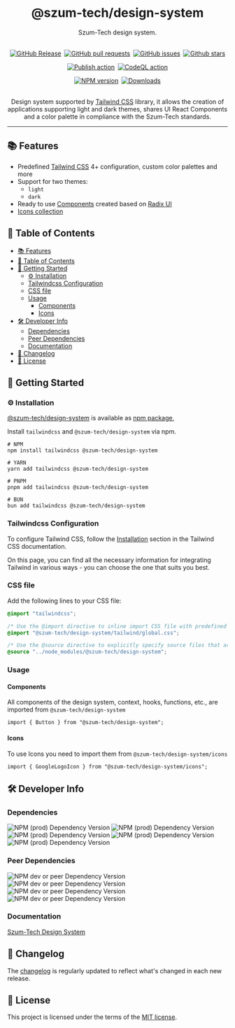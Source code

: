<h1 align="center">@szum-tech/design-system</h1>
<p align="center">Szum-Tech design system.</p>
<br>
<div align="center" style="display: flex; flex-direction: column; gap: 1em;">
    <div style="display: flex; gap: .5em; justify-content: center">
        <a href="https://github.com/JanSzewczyk/design-system"><img alt="GitHub Release" src="https://img.shields.io/github/v/release/JanSzewczyk/design-system"></a>
        <a href="https://github.com/JanSzewczyk/design-system/pulls"><img alt="GitHub pull requests" src="https://img.shields.io/github/issues-pr/JanSzewczyk/design-system"></a>
        <a href="https://github.com/JanSzewczyk/design-system/issues"><img alt="GitHub issues" src="https://img.shields.io/github/issues/JanSzewczyk/design-system"></a>
        <a href="https://github.com/JanSzewczyk/design-system"><img alt="Github stars" src="https://img.shields.io/github/stars/JanSzewczyk/design-system?style=social"></a>
    </div>
    <div style="display: flex; gap: .5em; justify-content: center">
        <a href="https://github.com/JanSzewczyk/design-system/actions/workflows/publish.yml"><img alt="Publish action" src="https://github.com/JanSzewczyk/design-system/actions/workflows/publish.yml/badge.svg?branch=main"></a>
        <a href="https://github.com/JanSzewczyk/design-system/actions/workflows/codeql.yml"><img alt="CodeQL action" src="https://github.com/JanSzewczyk/design-system/actions/workflows/codeql.yml/badge.svg"></a>
    </div>
    <div style="display: flex; gap: .5em; justify-content: center">
        <a href="https://www.npmjs.com/package/@szum-tech/design-system"><img alt="NPM version" src="https://img.shields.io/npm/v/@szum-tech/design-system"></a>
        <a href="https://www.npmjs.com/package/@szum-tech/design-system"><img alt="Downloads" src="https://img.shields.io/npm/dm/@szum-tech/design-system"></a>
    </div>
</div>
<br>
<p align="center">
    Design system supported by <a href="https://tailwindcss.com/">Tailwind CSS</a> library, it allows the creation of applications
    supporting light and dark themes, shares UI React Components and a color palette in compliance with the Szum-Tech
    standards.
</p>

---

## 📚 Features

- Predefined [Tailwind CSS](https://tailwindcss.com/) 4+ configuration, custom color palettes and more
- Support for two themes:
  - `light`
  - `dark`
- Ready to use [Components](#components) created based on [Radix UI](https://www.radix-ui.com/)
- [Icons collection](#icons)

## 📖 Table of Contents

<!-- TOC -->

- [📚 Features](#-features)
- [📖 Table of Contents](#-table-of-contents)
- [🎯 Getting Started](#-getting-started)
  - [⚙️ Installation](#-installation)
  - [Tailwindcss Configuration](#tailwindcss-configuration)
  - [CSS file](#css-file)
  - [Usage](#usage)
    - [Components](#components)
    - [Icons](#icons)
- [🛠️ Developer Info](#-developer-info)
  - [Dependencies](#dependencies)
  - [Peer Dependencies](#peer-dependencies)
  - [Documentation](#documentation)
- [📓 Changelog](#-changelog)
- [📜 License](#-license)
<!-- TOC -->

## 🎯 Getting Started

### ⚙️ Installation

[@szum-tech/design-system](https://www.npmjs.com/package/@szum-tech/design-system) is available as
[npm package](https://www.npmjs.com/package/@szum-tech/design-system),

Install `tailwindcss` and `@szum-tech/design-system` via npm.

```shell
# NPM
npm install tailwindcss @szum-tech/design-system

# YARN
yarn add tailwindcss @szum-tech/design-system

# PNPM
pnpm add tailwindcss @szum-tech/design-system

# BUN
bun add tailwindcss @szum-tech/design-system
```

### Tailwindcss Configuration

To configure Tailwind CSS, follow the [Installation](https://tailwindcss.com/docs/installation) section in the Tailwind
CSS documentation.

On this page, you can find all the necessary information for integrating Tailwind in various ways - you can choose the
one that suits you best.

### CSS file

Add the following lines to your CSS file:

```css
@import "tailwindcss";

/* Use the @import directive to inline import CSS file with predefined styles */
@import "@szum-tech/design-system/tailwind/global.css";

/* Use the @source directive to explicitly specify source files that aren't picked up by Tailwind's automatic content detection */
@source "../node_modules/@szum-tech/design-system";
```

### Usage

#### Components

All components of the design system, context, hooks, functions, etc., are imported from `@szum-tech/design-system`

```tsx
import { Button } from "@szum-tech/design-system";
```

#### Icons

To use Icons you need to import them from `@szum-tech/design-system/icons`

```tsx
import { GoogleLogoIcon } from "@szum-tech/design-system/icons";
```

## 🛠️ Developer Info

### Dependencies

![NPM (prod) Dependency Version](https://img.shields.io/npm/dependency-version/%40szum-tech%2Fdesign-system/class-variance-authority)
![NPM (prod) Dependency Version](https://img.shields.io/npm/dependency-version/%40szum-tech%2Fdesign-system/clsx)
![NPM (prod) Dependency Version](https://img.shields.io/npm/dependency-version/%40szum-tech%2Fdesign-system/radix-ui)
![NPM (prod) Dependency Version](https://img.shields.io/npm/dependency-version/%40szum-tech%2Fdesign-system/tailwind-merge)
![NPM (prod) Dependency Version](https://img.shields.io/npm/dependency-version/%40szum-tech%2Fdesign-system/tailwindcss-animate)

### Peer Dependencies

![NPM dev or peer Dependency Version](https://img.shields.io/npm/dependency-version/%40szum-tech%2Fdesign-system/peer/react)
![NPM dev or peer Dependency Version](https://img.shields.io/npm/dependency-version/%40szum-tech%2Fdesign-system/peer/react-dom)
![NPM dev or peer Dependency Version](https://img.shields.io/npm/dependency-version/%40szum-tech%2Fdesign-system/peer/react-hook-form)
![NPM dev or peer Dependency Version](https://img.shields.io/npm/dependency-version/%40szum-tech%2Fdesign-system/peer/tailwindcss)

### Documentation

[Szum-Tech Design System](https://janszewczyk.github.io/design-system)

## 📓 Changelog

The [changelog](https://github.com/JanSzewczyk/design-system/blob/main/CHANGELOG.md) is regularly updated to reflect
what's changed in each new release.

## 📜 License

This project is licensed under the terms of the
[MIT license](https://github.com/JanSzewczyk/design-system/blob/main/LICENCE).
